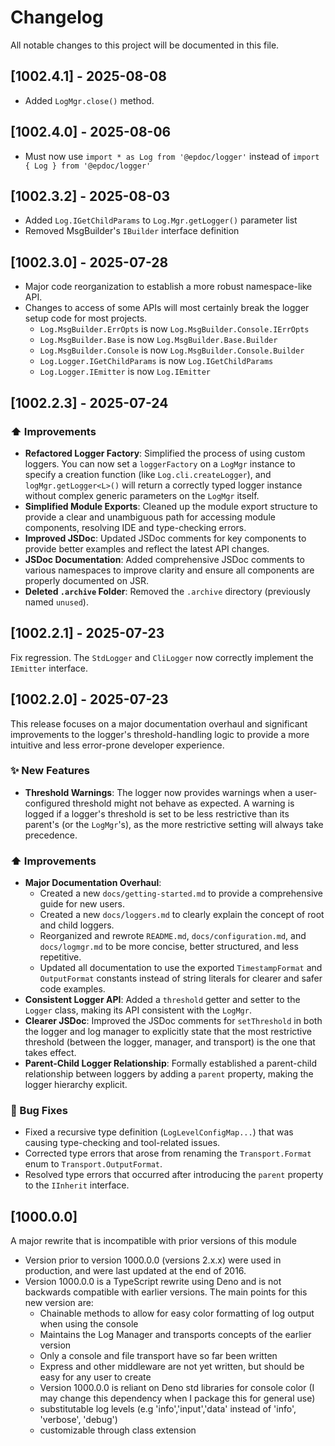# Changelog

All notable changes to this project will be documented in this file.

## [1002.4.1] - 2025-08-08

- Added `LogMgr.close()` method.

## [1002.4.0] - 2025-08-06

- Must now use `import * as Log from '@epdoc/logger'` instead of `import { Log } from '@epdoc/logger'`

## [1002.3.2] - 2025-08-03

- Added `Log.IGetChildParams` to `Log.Mgr.getLogger()` parameter list
- Removed MsgBuilder's `IBuilder` interface definition

## [1002.3.0] - 2025-07-28

- Major code reorganization to establish a more robust namespace-like API.
- Changes to access of some APIs will most certainly break the logger setup code for most projects.
  - `Log.MsgBuilder.ErrOpts` is now `Log.MsgBuilder.Console.IErrOpts`
  - `Log.MsgBuilder.Base` is now `Log.MsgBuilder.Base.Builder`
  - `Log.MsgBuilder.Console` is now `Log.MsgBuilder.Console.Builder`
  - `Log.Logger.IGetChildParams` is now `Log.IGetChildParams`
  - `Log.Logger.IEmitter` is now `Log.IEmitter`


## [1002.2.3] - 2025-07-24

### ⬆️ Improvements

- **Refactored Logger Factory**: Simplified the process of using custom loggers. You can now set a `loggerFactory` on a `LogMgr` instance to specify a creation function (like `Log.cli.createLogger`), and `logMgr.getLogger<L>()` will return a correctly typed logger instance without complex generic parameters on the `LogMgr` itself.
- **Simplified Module Exports**: Cleaned up the module export structure to provide a clear and unambiguous path for accessing module components, resolving IDE and type-checking errors.
- **Improved JSDoc**: Updated JSDoc comments for key components to provide better examples and reflect the latest API changes.
- **JSDoc Documentation**: Added comprehensive JSDoc comments to various namespaces to improve clarity and ensure all components are properly documented on JSR.
- **Deleted `.archive` Folder**: Removed the `.archive` directory (previously named `unused`).

## [1002.2.1] - 2025-07-23

Fix regression. The `StdLogger` and `CliLogger` now correctly implement the `IEmitter` interface.

## [1002.2.0] - 2025-07-23

This release focuses on a major documentation overhaul and significant improvements to the logger's threshold-handling
logic to provide a more intuitive and less error-prone developer experience.

### ✨ New Features

- **Threshold Warnings**: The logger now provides warnings when a user-configured threshold might not behave as
  expected. A warning is logged if a logger's threshold is set to be less restrictive than its parent's (or the
  `LogMgr`'s), as the more restrictive setting will always take precedence.

### ⬆️ Improvements

- **Major Documentation Overhaul**:
  - Created a new `docs/getting-started.md` to provide a comprehensive guide for new users.
  - Created a new `docs/loggers.md` to clearly explain the concept of root and child loggers.
  - Reorganized and rewrote `README.md`, `docs/configuration.md`, and `docs/logmgr.md` to be more concise, better
    structured, and less repetitive.
  - Updated all documentation to use the exported `TimestampFormat` and `OutputFormat` constants instead of string
    literals for clearer and safer code examples.
- **Consistent Logger API**: Added a `threshold` getter and setter to the `Logger` class, making its API consistent with
  the `LogMgr`.
- **Clearer JSDoc**: Improved the JSDoc comments for `setThreshold` in both the logger and log manager to explicitly
  state that the most restrictive threshold (between the logger, manager, and transport) is the one that takes effect.
- **Parent-Child Logger Relationship**: Formally established a parent-child relationship between loggers by adding a
  `parent` property, making the logger hierarchy explicit.

### 🐛 Bug Fixes

- Fixed a recursive type definition (`LogLevelConfigMap...`) that was causing type-checking and tool-related issues.
- Corrected type errors that arose from renaming the `Transport.Format` enum to `Transport.OutputFormat`.
- Resolved type errors that occurred after introducing the `parent` property to the `IInherit` interface.


## [1000.0.0]

A major rewrite that is incompatible with prior versions of this module

- Version prior to version 1000.0.0 (versions 2.x.x) were used in production, and were last updated at the end of 2016.
- Version 1000.0.0 is a TypeScript rewrite using Deno and is not backwards compatible with earlier versions. The main
  points for this new version are:
  - Chainable methods to allow for easy color formatting of log output when using the console
  - Maintains the Log Manager and transports concepts of the earlier version
  - Only a console and file transport have so far been written
  - Express and other middleware are not yet written, but should be easy for any user to create
  - Version 1000.0.0 is reliant on Deno std libraries for console color (I may change this dependency when I package
    this for general use)
  - substitutable log levels (e.g 'info','input','data' instead of 'info', 'verbose', 'debug')
  - customizable through class extension
